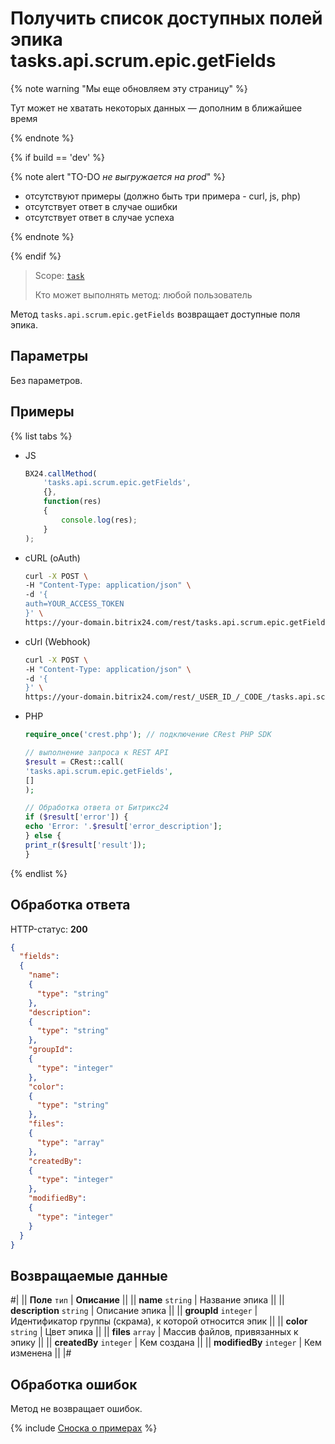 # Получить список доступных полей эпика tasks.api.scrum.epic.getFields

{% note warning "Мы еще обновляем эту страницу" %}

Тут может не хватать некоторых данных — дополним в ближайшее время

{% endnote %}

{% if build == 'dev' %}

{% note alert "TO-DO _не выгружается на prod_" %}

- отсутствуют примеры (должно быть три примера - curl, js, php)
- отсутствует ответ в случае ошибки
- отсутствует ответ в случае успеха
 
{% endnote %}

{% endif %}

> Scope: [`task`](../../../scopes/permissions.md)
>
> Кто может выполнять метод: любой пользователь

Метод `tasks.api.scrum.epic.getFields` возвращает доступные поля эпика.

## Параметры

Без параметров.

## Примеры
{% list tabs %}

- JS
    ```js
    BX24.callMethod(
        'tasks.api.scrum.epic.getFields',
        {},
        function(res)
        {
            console.log(res);
        }
    );
    ```

- cURL (oAuth)
    ```bash
    curl -X POST \
    -H "Content-Type: application/json" \
    -d '{
    auth=YOUR_ACCESS_TOKEN
    }' \
    https://your-domain.bitrix24.com/rest/tasks.api.scrum.epic.getFields
    ```

- cUrl (Webhook)
    ```bash
    curl -X POST \
    -H "Content-Type: application/json" \
    -d '{
    }' \
    https://your-domain.bitrix24.com/rest/_USER_ID_/_CODE_/tasks.api.scrum.epic.getFields
    ```

- PHP
    ```php
    require_once('crest.php'); // подключение CRest PHP SDK

    // выполнение запроса к REST API
    $result = CRest::call(
    'tasks.api.scrum.epic.getFields',
    []
    );

    // Обработка ответа от Битрикс24
    if ($result['error']) {
    echo 'Error: '.$result['error_description'];
    } else {
    print_r($result['result']);
    }
    ```
{% endlist %}

## Обработка ответа

HTTP-статус: **200**

```json
{
  "fields":
  {
    "name":
    {
      "type": "string"
    },
    "description":
    {
      "type": "string"
    },
    "groupId":
    {
      "type": "integer"
    },
    "color":
    {
      "type": "string"
    },
    "files":
    {
      "type": "array"
    },
    "createdBy":
    {
      "type": "integer"
    },
    "modifiedBy":
    {
      "type": "integer"
    }
  }
}
```

## Возвращаемые данные

#|
|| **Поле** `тип` | **Описание** ||
|| **name** `string` | Название эпика ||
|| **description** `string` | Описание эпика ||
|| **groupId** `integer` | Идентификатор группы (скрама), к которой относится эпик ||
|| **color** `string` | Цвет эпика ||
|| **files** `array` | Массив файлов, привязанных к эпику ||
|| **createdBy** `integer` | Кем создана ||
|| **modifiedBy** `integer` | Кем изменена ||
|#

## Обработка ошибок

Метод не возвращает ошибок.

{% include [Сноска о примерах](../../../../_includes/examples.md) %}